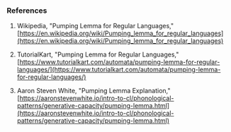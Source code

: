### References 

1. Wikipedia, "Pumping Lemma for Regular Languages," [https://en.wikipedia.org/wiki/Pumping_lemma_for_regular_languages](https://en.wikipedia.org/wiki/Pumping_lemma_for_regular_languages)  

2. TutorialKart, "Pumping Lemma for Regular Languages," [https://www.tutorialkart.com/automata/pumping-lemma-for-regular-languages/](https://www.tutorialkart.com/automata/pumping-lemma-for-regular-languages/)  


3. Aaron Steven White, "Pumping Lemma Explanation," [https://aaronstevenwhite.io/intro-to-cl/phonological-patterns/generative-capacity/pumping-lemma.html](https://aaronstevenwhite.io/intro-to-cl/phonological-patterns/generative-capacity/pumping-lemma.html)  


